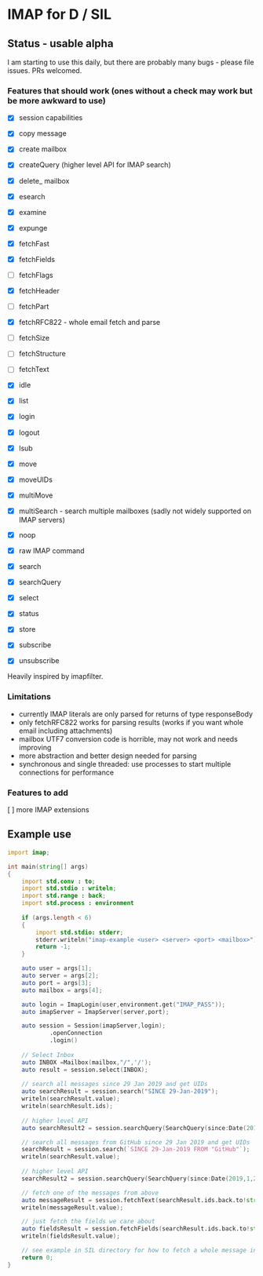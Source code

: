 
# IMAP for D / SIL

## Status - usable alpha
I am starting to use this daily, but there are probably many bugs - please file issues.  PRs welcomed.

### Features that should work (ones without a check may work but be more awkward to use)

- [X] session capabilities
- [X] copy message
- [X] create mailbox
- [X] createQuery (higher level API for IMAP search)
- [X] delete_ mailbox
- [X] esearch
- [X] examine
- [X] expunge
- [X] fetchFast
- [X] fetchFields
- [ ] fetchFlags
- [X] fetchHeader
- [ ] fetchPart
- [X] fetchRFC822 - whole email fetch and parse
- [ ] fetchSize
- [ ] fetchStructure
- [ ] fetchText
- [X] idle
- [X] list
- [X] login
- [X] logout
- [X] lsub
- [X] move
- [X] moveUIDs
- [X] multiMove
- [X] multiSearch - search multiple mailboxes (sadly not widely supported on IMAP servers)
- [X] noop
- [X] raw IMAP command
- [X] search
- [X] searchQuery
- [X] select
- [X] status
- [X] store
- [X] subscribe
- [X] unsubscribe


Heavily inspired by imapfilter.

### Limitations
- currently IMAP literals are only parsed for returns of type responseBody
- only fetchRFC822 works for parsing results (works if you want whole email including
  attachments)
- mailbox UTF7 conversion code is horrible, may not work and needs improving
- more abstraction and better design needed for parsing
- synchronous and single threaded: use processes to start multiple connections for performance


### Features to add

[ ] more IMAP extensions

## Example use

```d
import imap;

int main(string[] args)
{
	import std.conv : to;
	import std.stdio : writeln;
	import std.range : back;
	import std.process : environment 
	
	if (args.length < 6)
	{
		import std.stdio: stderr;
		stderr.writeln("imap-example <user> <server> <port> <mailbox>");
		return -1;
	}

	auto user = args[1];
	auto server = args[2];
	auto port = args[3];
	auto mailbox = args[4];

	auto login = ImapLogin(user,environment.get("IMAP_PASS"));
	auto imapServer = ImapServer(server,port);

	auto session = Session(imapServer,login);
			.openConnection
			.login()
	
	// Select Inbox
	auto INBOX =Mailbox(mailbox,"/",'/');
	auto result = session.select(INBOX);
	
	// search all messages since 29 Jan 2019 and get UIDs
	auto searchResult = session.search("SINCE 29-Jan-2019");
	writeln(searchResult.value);
	writeln(searchResult.ids);
	
	// higher level API
	auto searchResult2 = session.searchQuery(SearchQuery(since:Date(2019,1,29)));

	// search all messages from GitHub since 29 Jan 2019 and get UIDs
	searchResult = session.search(`SINCE 29-Jan-2019 FROM "GitHub"`);
	writeln(searchResult.value);
	
	// higher level API
	searchResult2 = session.searchQuery(SearchQuery(since:Date(2019,1,29),fromContains:"GitHub"));

	// fetch one of the messages from above
	auto messageResult = session.fetchText(searchResult.ids.back.to!string);
	writeln(messageResult.value);

	// just fetch the fields we care about
	auto fieldsResult = session.fetchFields(searchResult.ids.back.to!string,"FROM TO");
	writeln(fieldsResult.value);

	// see example in SIL directory for how to fetch a whole message including attachments
	return 0;
}
```
